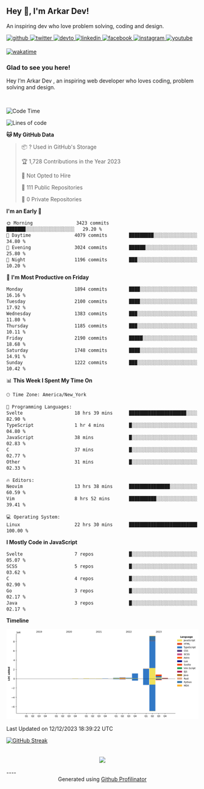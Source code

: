 ## Hey 👋, I'm Arkar Dev!  

An inspiring dev who love problem solving, coding and design.

<a href="https://github.com/Riley1101" target="_blank">
<img src=https://img.shields.io/badge/github-%2324292e.svg?&style=for-the-badge&logo=github&logoColor=white alt=github style="margin-bottom: 5px;" />
</a>
<a href="https://twitter.com/arkardev" target="_blank">
<img src=https://img.shields.io/badge/twitter-%2300acee.svg?&style=for-the-badge&logo=twitter&logoColor=white alt=twitter style="margin-bottom: 5px;" />
</a>
<a href="https://dev.to/riley1101" target="_blank">
<img src=https://img.shields.io/badge/dev.to-%2308090A.svg?&style=for-the-badge&logo=dev.to&logoColor=white alt=devto style="margin-bottom: 5px;" />
</a>
<a href="https://linkedin.com/in/arkar-kaung-myat" target="_blank">
<img src=https://img.shields.io/badge/linkedin-%231E77B5.svg?&style=for-the-badge&logo=linkedin&logoColor=white alt=linkedin style="margin-bottom: 5px;" />
</a>
<a href="https://www.facebook.com/riley.eileen.75" target="_blank">
<img src=https://img.shields.io/badge/facebook-%232E87FB.svg?&style=for-the-badge&logo=facebook&logoColor=white alt=facebook style="margin-bottom: 5px;" />
</a>
<a href="https://instagram.com/rileys1101" target="_blank">
<img src=https://img.shields.io/badge/instagram-%23000000.svg?&style=for-the-badge&logo=instagram&logoColor=white alt=instagram style="margin-bottom: 5px;" />
</a>
<a href="https://www.youtube.com/channel/UC_RfEQCC3gL2AzsFFAABikg" target="_blank">
<img src=https://img.shields.io/badge/youtube-%23EE4831.svg?&style=for-the-badge&logo=youtube&logoColor=white alt=youtube style="margin-bottom: 5px;" />
</a>  
  
[![wakatime](https://wakatime.com/badge/user/cf23b6e3-75f8-4c04-b0e3-273191c8d2ec.svg)](https://wakatime.com/@cf23b6e3-75f8-4c04-b0e3-273191c8d2ec)


### Glad to see you here!  
Hey I’m Arkar Dev , an inspiring web developer who loves coding, problem solving and design.

<br/>

<!--START_SECTION:waka-->
![Code Time](http://img.shields.io/badge/Code%20Time-791%20hrs%2022%20mins-blue)

![Lines of code](https://img.shields.io/badge/From%20Hello%20World%20I%27ve%20Written-14.4%20million%20lines%20of%20code-blue)

**🐱 My GitHub Data** 

> 📦 ? Used in GitHub's Storage 
 > 
> 🏆 1,728 Contributions in the Year 2023
 > 
> 🚫 Not Opted to Hire
 > 
> 📜 111 Public Repositories 
 > 
> 🔑 0 Private Repositories 
 > 
**I'm an Early 🐤** 

```text
🌞 Morning                3423 commits        ███████░░░░░░░░░░░░░░░░░░   29.20 % 
🌆 Daytime                4079 commits        █████████░░░░░░░░░░░░░░░░   34.80 % 
🌃 Evening                3024 commits        ██████░░░░░░░░░░░░░░░░░░░   25.80 % 
🌙 Night                  1196 commits        ███░░░░░░░░░░░░░░░░░░░░░░   10.20 % 
```
📅 **I'm Most Productive on Friday** 

```text
Monday                   1894 commits        ████░░░░░░░░░░░░░░░░░░░░░   16.16 % 
Tuesday                  2100 commits        ████░░░░░░░░░░░░░░░░░░░░░   17.92 % 
Wednesday                1383 commits        ███░░░░░░░░░░░░░░░░░░░░░░   11.80 % 
Thursday                 1185 commits        ███░░░░░░░░░░░░░░░░░░░░░░   10.11 % 
Friday                   2190 commits        █████░░░░░░░░░░░░░░░░░░░░   18.68 % 
Saturday                 1748 commits        ████░░░░░░░░░░░░░░░░░░░░░   14.91 % 
Sunday                   1222 commits        ███░░░░░░░░░░░░░░░░░░░░░░   10.42 % 
```


📊 **This Week I Spent My Time On** 

```text
🕑︎ Time Zone: America/New_York

💬 Programming Languages: 
Svelte                   18 hrs 39 mins      █████████████████████░░░░   82.90 % 
TypeScript               1 hr 4 mins         █░░░░░░░░░░░░░░░░░░░░░░░░   04.80 % 
JavaScript               38 mins             █░░░░░░░░░░░░░░░░░░░░░░░░   02.83 % 
C                        37 mins             █░░░░░░░░░░░░░░░░░░░░░░░░   02.77 % 
Other                    31 mins             █░░░░░░░░░░░░░░░░░░░░░░░░   02.33 % 

🔥 Editors: 
Neovim                   13 hrs 38 mins      ███████████████░░░░░░░░░░   60.59 % 
Vim                      8 hrs 52 mins       ██████████░░░░░░░░░░░░░░░   39.41 % 

💻 Operating System: 
Linux                    22 hrs 30 mins      █████████████████████████   100.00 % 
```

**I Mostly Code in JavaScript** 

```text
Svelte                   7 repos             █░░░░░░░░░░░░░░░░░░░░░░░░   05.07 % 
SCSS                     5 repos             █░░░░░░░░░░░░░░░░░░░░░░░░   03.62 % 
C                        4 repos             █░░░░░░░░░░░░░░░░░░░░░░░░   02.90 % 
Go                       3 repos             █░░░░░░░░░░░░░░░░░░░░░░░░   02.17 % 
Java                     3 repos             █░░░░░░░░░░░░░░░░░░░░░░░░   02.17 % 
```



**Timeline**

![Lines of Code chart](https://raw.githubusercontent.com/Riley1101/Riley1101/main/assets/bar_graph.png)


 Last Updated on 12/12/2023 18:39:22 UTC
<!--END_SECTION:waka-->

[![GitHub Streak](https://streak-stats.demolab.com?user=Riley1101)](https://git.io/streak-stats)
  
<br/>  
<div align="center">
<img src="https://komarev.com/ghpvc/?username=Riley1101&&style=flat-square" align="center" />
</div>  
<br/>  
----
<div align="center">Generated using <a href="https://profilinator.rishav.dev/" target="_blank">Github Profilinator</a></div>


